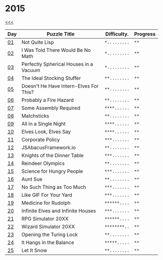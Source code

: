 # 2015

[<<<](../README.md)

| Day                   | Puzzle Title                                  | Difficulty.  | Progress |
|-----------------------|-----------------------------------------------|--------------|----------|
| [01](./d01/README.md) | Not Quite Lisp                                | `*.........` | `**`     |
| [02](./d02/README.md) | I Was Told There Would Be No Math             | `*.........` | `**`     |
| [03](./d03/README.md) | Perfectly Spherical Houses in a Vacuum        | `*.........` | `**`     |
| [04](./d04/README.md) | The Ideal Stocking Stuffer                    | `**........` | `**`     |
| [05](./d05/README.md) | Doesn't He Have Intern-Elves For This?        | `**........` | `**`     |
| [06](./d06/README.md) | Probably a Fire Hazard                        | `**........` | `**`     |
| [07](./d07/README.md) | Some Assembly Required                        | `****......` | `**`     |
| [08](./d08/README.md) | Matchsticks                                   | `**........` | `**`     |
| [09](./d09/README.md) | All in a Single Night                         | `****......` | `**`     |
| [10](./d10/README.md) | Elves Look, Elves Say                         | `****......` | `**`     |
| [11](./d11/README.md) | Corporate Policy                              | `***.......` | `**`     |
| [12](./d12/README.md) | JSAbacusFramework.io                          | `**........` | `**`     | `serde_json is super effective`
| [13](./d13/README.md) | Knights of the Dinner Table                   | `***.......` | `**`     |
| [14](./d14/README.md) | Reindeer Olympics                             | `**........` | `**`     |
| [15](./d15/README.md) | Science for Hungry People                     | `***.......` | `**`     |
| [16](./d16/README.md) | Aunt Sue                                      | `**........` | `**`     |
| [17](./d17/README.md) | No Such Thing as Too Much                     | `***.......` | `**`     |
| [18](./d18/README.md) | Like GIF For Your Yard                        | `***.......` | `**`     |
| [19](./d19/README.md) | Medicine for Rudolph                          | `******....` | `**`     |
| [20](./d20/README.md) | Infinite Elves and Infinite Houses            | `***.......` | `**`     |
| [21](./d21/README.md) | RPG Simulator 20XX                            | `******....` | `**`     |
| [22](./d22/README.md) | Wizard Simulator 20XX                         | `********..` | `**`     |
| [23](./d23/README.md) | Opening the Turing Lock                       | `**........` | `**`     |
| [24](./d24/README.md) | It Hangs in the Balance                       | `*****.....` | `**`     |
| [25](./d25/README.md) | Let It Snow                                   | `**........` | `**`     |

